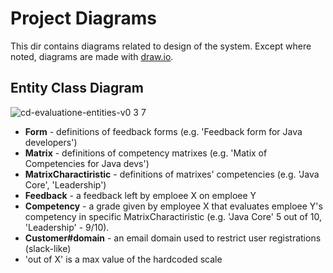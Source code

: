 # Project Diagrams
This dir contains diagrams related to design of the system. Except where noted, diagrams are made with [draw.io](https://draw.io/).

## Entity Class Diagram
![cd-evaluatione-entities-v0 3 7](https://user-images.githubusercontent.com/5632544/27259435-a3c6f36a-5413-11e7-929c-a9e35b4cb8a5.png)

- **Form** - definitions of feedback forms (e.g. 'Feedback form for Java developers')
- **Matrix** - definitions of competency matrixes (e.g. 'Matix of Competencies for Java devs')
- **MatrixCharactiristic** - definitions of matrixes' competencies (e.g. 'Java Core', 'Leadership')
- **Feedback** - a feedback left by emploee X on emploee Y
- **Competency** - a grade given by employee X that evaluates emploee Y's competency in specific MatrixCharactiristic (e.g. 'Java Core' 5 out of 10, 'Leadership' - 9/10).
- **Customer#domain** - an email domain used to restrict user registrations (slack-like)
- 'out of X' is a max value of the hardcoded scale
